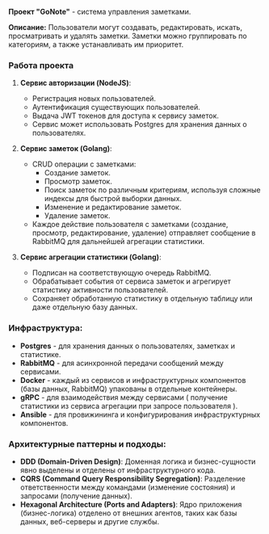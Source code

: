 **Проект "GoNote"** - система управления заметками.

**Описание:**
Пользователи могут создавать, редактировать, искать, просматривать и удалять заметки.
Заметки можно группировать по категориям, а также устанавливать им приоритет.

### Работа проекта

1. **Сервис авторизации (NodeJS)**:
    - Регистрация новых пользователей.
    - Аутентификация существующих пользователей.
    - Выдача JWT токенов для доступа к сервису заметок.
    - Сервис может использовать Postgres для хранения данных о пользователях.

2. **Сервис заметок (Golang)**:
    - CRUD операции с заметками:
        - Создание заметок.
        - Просмотр заметок.
        - Поиск заметок по различным критериям, используя сложные индексы для быстрой выборки данных.
        - Изменение и редактирование заметок.
        - Удаление заметок.
    - Каждое действие пользователя с заметками (создание, просмотр, редактирование, удаление) 
      отправляет сообщение в RabbitMQ для дальнейшей агрегации статистики.

3. **Сервис агрегации статистики (Golang)**:
    - Подписан на соответствующую очередь RabbitMQ.
    - Обрабатывает события от сервиса заметок и агрегирует статистику активности пользователей.
    - Сохраняет обработанную статистику в отдельную таблицу или даже отдельную базу данных.


### Инфраструктура:
- **Postgres** - для хранения данных о пользователях, заметках и статистике.
- **RabbitMQ** - для асинхронной передачи сообщений между сервисами.
- **Docker** - каждый из сервисов и инфраструктурных компонентов (базы данных, RabbitMQ) упакованы в отдельные контейнеры.
- **gRPC** - для взаимодействия между сервисами ( получение статистики из сервиса агрегации при запросе пользователя ).
- **Ansible** - для провижининга и конфигурирования инфраструктурных компонентов.

### Архитектурные паттерны и подходы:
- **DDD (Domain-Driven Design)**: Доменная логика и бизнес-сущности явно выделены и отделены от инфраструктурного кода.
- **CQRS (Command Query Responsibility Segregation)**: Разделение ответственности между командами (изменение состояния) и запросами (получение данных).
- **Hexagonal Architecture (Ports and Adapters)**: Ядро приложения (бизнес-логика) отделено от внешних агентов, таких как базы данных, веб-серверы и другие службы.
